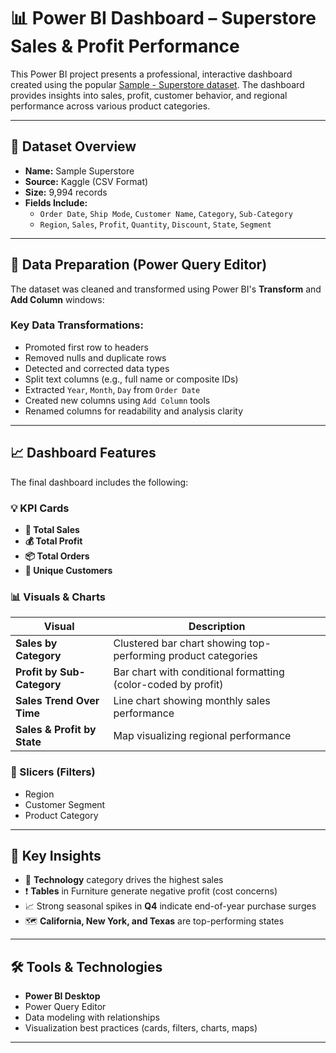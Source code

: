 # 📊 Power BI Dashboard – Superstore Sales & Profit Performance

This Power BI project presents a professional, interactive dashboard created using the popular [Sample - Superstore dataset](https://www.kaggle.com/datasets/vivek468/superstore-dataset-final). The dashboard provides insights into sales, profit, customer behavior, and regional performance across various product categories.

---

## 🧩 Dataset Overview

- **Name:** Sample Superstore
- **Source:** Kaggle (CSV Format)
- **Size:** 9,994 records
- **Fields Include:**  
  - `Order Date`, `Ship Mode`, `Customer Name`, `Category`, `Sub-Category`  
  - `Region`, `Sales`, `Profit`, `Quantity`, `Discount`, `State`, `Segment`

---

## 🔧 Data Preparation (Power Query Editor)

The dataset was cleaned and transformed using Power BI's **Transform** and **Add Column** windows:

### Key Data Transformations:
- Promoted first row to headers
- Removed nulls and duplicate rows
- Detected and corrected data types
- Split text columns (e.g., full name or composite IDs)
- Extracted `Year`, `Month`, `Day` from `Order Date`
- Created new columns using `Add Column` tools
- Renamed columns for readability and analysis clarity

---

## 📈 Dashboard Features

The final dashboard includes the following:

### 💡 KPI Cards
- **🛒 Total Sales**  
- **💰 Total Profit**  
- **📦 Total Orders**  
- **👤 Unique Customers**

### 📊 Visuals & Charts
| Visual | Description |
|--------|-------------|
| **Sales by Category** | Clustered bar chart showing top-performing product categories |
| **Profit by Sub-Category** | Bar chart with conditional formatting (color-coded by profit) |
| **Sales Trend Over Time** | Line chart showing monthly sales performance |
| **Sales & Profit by State** | Map visualizing regional performance |

### 🧭 Slicers (Filters)
- Region
- Customer Segment
- Product Category

---

## 🎯 Key Insights

- 📌 **Technology** category drives the highest sales
- ❗ **Tables** in Furniture generate negative profit (cost concerns)
- 📈 Strong seasonal spikes in **Q4** indicate end-of-year purchase surges
- 🗺️ **California, New York, and Texas** are top-performing states

---

## 🛠 Tools & Technologies

- **Power BI Desktop**
- Power Query Editor
- Data modeling with relationships
- Visualization best practices (cards, filters, charts, maps)

---



